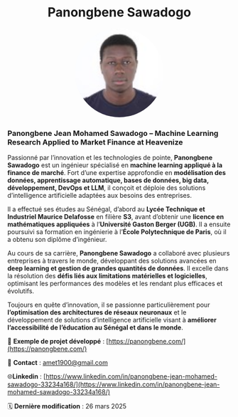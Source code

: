 # <center> Panongbene Sawadogo </center> 
<center>
<img src="./data/1638645196924.jpeg" alt="ArchitectureOsmozeAssistant" style="width:200px;border-radius: 100%"/>
</center>

### **Panongbene Jean Mohamed Sawadogo – Machine Learning Research Applied to Market Finance at Heavenize**  

Passionné par l’innovation et les technologies de pointe, **Panongbene Sawadogo** est un ingénieur spécialisé en **machine learning appliqué à la finance de marché**. Fort d’une expertise approfondie en **modélisation des données, apprentissage automatique, bases de données, big data, développement, DevOps et LLM**, il conçoit et déploie des solutions d’intelligence artificielle adaptées aux besoins des entreprises.  

Il a effectué ses études au Sénégal, d’abord au **Lycée Technique et Industriel Maurice Delafosse** en filière **S3**, avant d’obtenir une **licence en mathématiques appliquées** à l’**Université Gaston Berger (UGB)**. Il a ensuite poursuivi sa formation en ingénierie à l’**École Polytechnique de Paris**, où il a obtenu son diplôme d’ingénieur.  

Au cours de sa carrière, **Panongbene Sawadogo** a collaboré avec plusieurs entreprises à travers le monde, développant des solutions avancées en **deep learning et gestion de grandes quantités de données**. Il excelle dans la résolution des **défis liés aux limitations matérielles et logicielles**, optimisant les performances des modèles et les rendant plus efficaces et évolutifs.  

Toujours en quête d’innovation, il se passionne particulièrement pour **l’optimisation des architectures de réseaux neuronaux** et le développement de solutions d’intelligence artificielle visant à **améliorer l’accessibilité de l’éducation au Sénégal et dans le monde**.  


📩 **Exemple de projet développé** : [https://panongbene.com/](https://panongbene.com/)

📩 **Contact** : [amet1900@gmail.com](amet1900@gmail.com)

🌐**Linkedin** : [https://www.linkedin.com/in/panongbene-jean-mohamed-sawadogo-33234a168/](https://www.linkedin.com/in/panongbene-jean-mohamed-sawadogo-33234a168/)

🗓️ **Dernière modification** : 26 mars 2025

 
